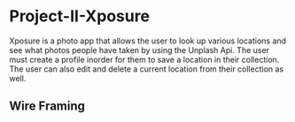 # Project-II-Xposure

Xposure is a photo app that allows the user to look up various locations and see what photos people have taken by using the Unplash Api. The user must create a profile inorder for them to save a location in their collection. The user can also edit and delete a current location from their collection as well. 

## Wire Framing 
